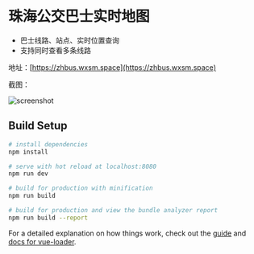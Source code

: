 # 珠海公交巴士实时地图

* 巴士线路、站点、实时位置查询
* 支持同时查看多条线路

地址：[https://zhbus.wxsm.space](https://zhbus.wxsm.space)

截图：

![screenshot](https://raw.githubusercontent.com/wxsms/zh-bus-realtime/master/screenshot.png)

## Build Setup

``` bash
# install dependencies
npm install

# serve with hot reload at localhost:8080
npm run dev

# build for production with minification
npm run build

# build for production and view the bundle analyzer report
npm run build --report
```

For a detailed explanation on how things work, check out the [guide](http://vuejs-templates.github.io/webpack/) and [docs for vue-loader](http://vuejs.github.io/vue-loader).
